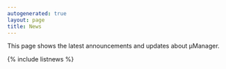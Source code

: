 ```yaml
---
autogenerated: true
layout: page
title: News
---
```


<style>
@media screen {
	.news-grid {
		display: grid;
		grid-template-columns: 1.75fr 1fr;
		grid-gap: 20px;
	}
}
</style>

This page shows the latest announcements and updates about µManager.
<script type="module" src="https://cdn.jsdelivr.net/npm/bsky-embed/dist/bsky-embed.es.js" async></script>

<div class="news-grid" markdown="1">
   {% include listnews %}
  <bsky-embed
    username="micro-manager.bsky.social"
    mode=""
    limit="5"
  >
  </bsky-embed>
</div>

